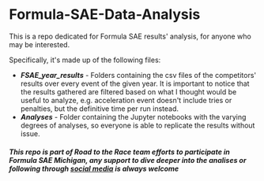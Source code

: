 # Formula-SAE-Data-Analysis

This is a repo dedicated for Formula SAE results' analysis, for anyone who may be interested.

Specifically, it's made up of the following files:
* _**FSAE_year_results**_ - Folders containing the csv files of the competitors' results over every event of the given year. It is important to notice that the results gathered are filtered based on what I thought would be useful to analyze, e.g. acceleration event doesn't include tries or penalties, but the definitive time per run instead.
* _**Analyses**_ - Folder containing the Jupyter notebooks with the varying degrees of analyses, so everyone is able to replicate the results without issue.

##### This repo is part of Road to the Race team efforts to participate in Formula SAE Michigan, any support to dive deeper into the analises or following through [social media](https://www.instagram.com/road2therace/) is always welcome
